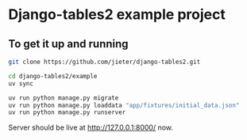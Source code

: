 # Django-tables2 example project

## To get it up and running

```bash
git clone https://github.com/jieter/django-tables2.git

cd django-tables2/example
uv sync

uv run python manage.py migrate
uv run python manage.py loaddata "app/fixtures/initial_data.json"
uv run python manage.py runserver
```

Server should be live at <http://127.0.0.1:8000/> now.
